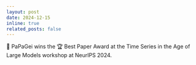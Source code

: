 ```yaml
---
layout: post
date: 2024-12-15
inline: true
related_posts: false
---
```


:parrot: PaPaGei wins the :trophy: Best Paper Award at the Time Series in the Age of Large Models workshop at NeurIPS 2024.